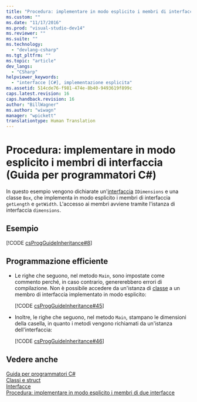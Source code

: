 ```yaml
---
title: "Procedura: implementare in modo esplicito i membri di interfaccia (Guida per programmatori C#) | Microsoft Docs"
ms.custom: ""
ms.date: "11/17/2016"
ms.prod: "visual-studio-dev14"
ms.reviewer: ""
ms.suite: ""
ms.technology: 
  - "devlang-csharp"
ms.tgt_pltfrm: ""
ms.topic: "article"
dev_langs: 
  - "CSharp"
helpviewer_keywords: 
  - "interfacce [C#], implementazione esplicita"
ms.assetid: 514cde76-f981-474e-8b40-9493619f899c
caps.latest.revision: 16
caps.handback.revision: 16
author: "BillWagner"
ms.author: "wiwagn"
manager: "wpickett"
translationtype: Human Translation
---
```

# Procedura: implementare in modo esplicito i membri di interfaccia (Guida per programmatori C#)
In questo esempio vengono dichiarate un'[interfaccia](../../../csharp/language-reference/keywords/interface.md) `IDimensions` e una classe `Box`, che implementa in modo esplicito i membri di interfaccia `getLength` e `getWidth`.  L'accesso ai membri avviene tramite l'istanza di interfaccia `dimensions`.  
  
## Esempio  
 [!CODE [csProgGuideInheritance#8](../CodeSnippet/VS_Snippets_VBCSharp/csProgGuideInheritance#8)]  
  
## Programmazione efficiente  
  
-   Le righe che seguono, nel metodo `Main`, sono impostate come commento perché, in caso contrario, genererebbero errori di compilazione.  Non è possibile accedere da un'istanza di [classe](../../../csharp/language-reference/keywords/class.md) a un membro di interfaccia implementato in modo esplicito:  
  
     [!CODE [csProgGuideInheritance#45](../CodeSnippet/VS_Snippets_VBCSharp/csProgGuideInheritance#45)]  
  
-   Inoltre, le righe che seguono, nel metodo `Main`, stampano le dimensioni della casella, in quanto i metodi vengono richiamati da un'istanza dell'interfaccia:  
  
     [!CODE [csProgGuideInheritance#46](../CodeSnippet/VS_Snippets_VBCSharp/csProgGuideInheritance#46)]  
  
## Vedere anche  
 [Guida per programmatori C\#](../../../csharp/programming-guide/index.md)   
 [Classi e struct](../../../csharp/programming-guide/classes-and-structs/index.md)   
 [Interfacce](../../../csharp/programming-guide/interfaces/index.md)   
 [Procedura: implementare in modo esplicito i membri di due interfacce](../../../csharp/programming-guide/interfaces/how-to-explicitly-implement-members-of-two-interfaces.md)